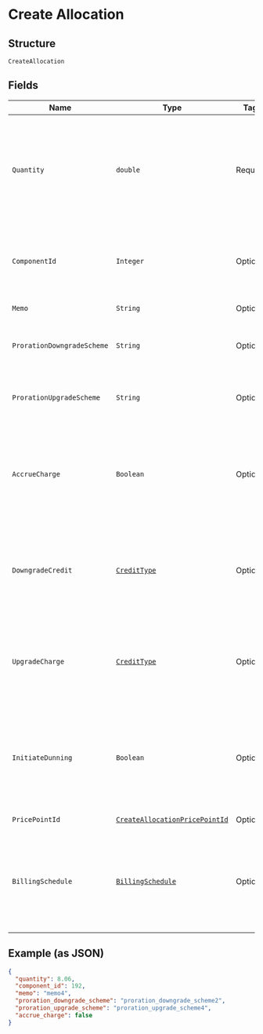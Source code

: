 
# Create Allocation

## Structure

`CreateAllocation`

## Fields

| Name | Type | Tags | Description | Getter | Setter |
|  --- | --- | --- | --- | --- | --- |
| `Quantity` | `double` | Required | The allocated quantity to which to set the line-items allocated quantity. By default, this is an integer. If decimal allocations are enabled for the component, it will be a decimal number. For On/Off components, use 1for on and 0 for off. | double getQuantity() | setQuantity(double quantity) |
| `ComponentId` | `Integer` | Optional | (required for the multiple allocations endpoint) The id associated with the component for which the allocation is being made | Integer getComponentId() | setComponentId(Integer componentId) |
| `Memo` | `String` | Optional | A memo to record along with the allocation | String getMemo() | setMemo(String memo) |
| `ProrationDowngradeScheme` | `String` | Optional | The scheme used if the proration is a downgrade. Defaults to the site setting if one is not provided. | String getProrationDowngradeScheme() | setProrationDowngradeScheme(String prorationDowngradeScheme) |
| `ProrationUpgradeScheme` | `String` | Optional | The scheme used if the proration is an upgrade. Defaults to the site setting if one is not provided. | String getProrationUpgradeScheme() | setProrationUpgradeScheme(String prorationUpgradeScheme) |
| `AccrueCharge` | `Boolean` | Optional | If the change in cost is an upgrade, this determines if the charge should accrue to the next renewal or if capture should be attempted immediately. Defaults to the site setting if one is not provided. | Boolean getAccrueCharge() | setAccrueCharge(Boolean accrueCharge) |
| `DowngradeCredit` | [`CreditType`](../../doc/models/credit-type.md) | Optional | The type of credit to be created when upgrading/downgrading. Defaults to the component and then site setting if one is not provided.<br>Available values: `full`, `prorated`, `none`. | CreditType getDowngradeCredit() | setDowngradeCredit(CreditType downgradeCredit) |
| `UpgradeCharge` | [`CreditType`](../../doc/models/credit-type.md) | Optional | The type of credit to be created when upgrading/downgrading. Defaults to the component and then site setting if one is not provided.<br>Available values: `full`, `prorated`, `none`. | CreditType getUpgradeCharge() | setUpgradeCharge(CreditType upgradeCharge) |
| `InitiateDunning` | `Boolean` | Optional | If set to true, if the immediate component payment fails, initiate dunning for the subscription.<br>Otherwise, leave the charges on the subscription to pay for at renewal. Defaults to false. | Boolean getInitiateDunning() | setInitiateDunning(Boolean initiateDunning) |
| `PricePointId` | [`CreateAllocationPricePointId`](../../doc/models/containers/create-allocation-price-point-id.md) | Optional | This is a container for one-of cases. | CreateAllocationPricePointId getPricePointId() | setPricePointId(CreateAllocationPricePointId pricePointId) |
| `BillingSchedule` | [`BillingSchedule`](../../doc/models/billing-schedule.md) | Optional | This attribute is particularly useful when you need to align billing events for different components on distinct schedules within a subscription. Please note this only works for site with Multifrequency enabled | BillingSchedule getBillingSchedule() | setBillingSchedule(BillingSchedule billingSchedule) |

## Example (as JSON)

```json
{
  "quantity": 8.06,
  "component_id": 192,
  "memo": "memo4",
  "proration_downgrade_scheme": "proration_downgrade_scheme2",
  "proration_upgrade_scheme": "proration_upgrade_scheme4",
  "accrue_charge": false
}
```

